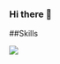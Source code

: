 ### Hi there 👋




##Skills

[![](https://img.shields.io/badge/Python-3776AB?style=for-the-badge&logo=python&logoColor=white)]()
